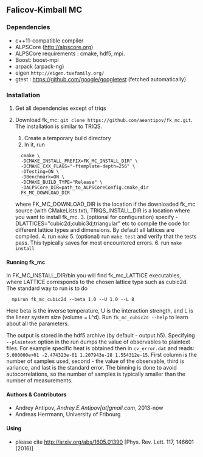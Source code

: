 ## Falicov-Kimball MC
### Dependencies 
- c++11-compatible compiler
- ALPSCore (http://alpscore.org)
- ALPSCore requirements : cmake, hdf5, mpi.
- Boost: boost-mpi
- arpack (arpack-ng)
- eigen `http://eigen.tuxfamily.org/`
- gtest : https://github.com/google/googletest (fetched automatically) 

### Installation 
1. Get all dependencies except of triqs 
2. Download fk_mc: `git clone https://github.com/aeantipov/fk_mc.git`. The installation is similar to TRIQS. 
    1. Create a temporary build directory
    2. In it, run 
      ```
        cmake \
        -DCMAKE_INSTALL_PREFIX=FK_MC_INSTALL_DIR" \
        -DCMAKE_CXX_FLAGS="-ftemplate-depth=256" \
        -DTesting=ON \
        -DBenchmark=ON \
        -DCMAKE_BUILD_TYPE="Release" \
        -DALPSCore_DIR=path_to_ALPSCoreConfig.cmake_dir
        FK_MC_DOWNLOAD_DIR
      ```
      
      where FK_MC_DOWNLOAD_DIR is the location if the downloaded fk_mc source (with CMakeLists.txt), TRIQS_INSTALL_DIR is a location where you want to install fk_mc. 
    3. (optional for configuration) specify -DLATTICES="cubic2d;cubic3d;triangular" etc to compile the code for different lattice types and dimensions. By default all lattices are compiled.
    4. run `make`
    5. (optional) run `make test` and verify that the tests pass. This typically saves for most encountered errors.
    6. run `make install`

#### Running fk_mc
In FK_MC_INSTALL_DIR/bin you will find fk_mc_LATTICE executables, where LATTICE corresponds to the chosen lattice type such as cubic2d. 
The standard way to run is to do 
```
  mpirun fk_mc_cubic2d --beta 1.0 --U 1.0 --L 8
```

Here beta is the inverse temperature, U is the interaction strength, and L is the linear system size (volume = L^d). Run `fk_mc_cubic2d --help` to learn about all the parameters. 

The output is stored in the hdf5 archive (by default - output.h5). Specifying `--plaintext` option in the run dumps the value of observables to plaintext files. For example specific heat is obtained then in `cv_error.dat` and reads:
`5.000000e+01 -2.474323e-01 1.207943e-28 1.554312e-15`. First column is the number of samples used, second - the value of the observable, third is variance, and last is the standard error. The binning is done to avoid autocorrelations, so the number of samples is typically smaller than the number of measurements.

#### Authors & Contributors
- Andrey Antipov, *Andrey.E.Antipov[at]gmail.com*, 2013-now
- Andreas Herrmann, University of Fribourg

#### Using 
- please cite http://arxiv.org/abs/1605.01390 [Phys. Rev. Lett. 117, 146601 (2016)]
